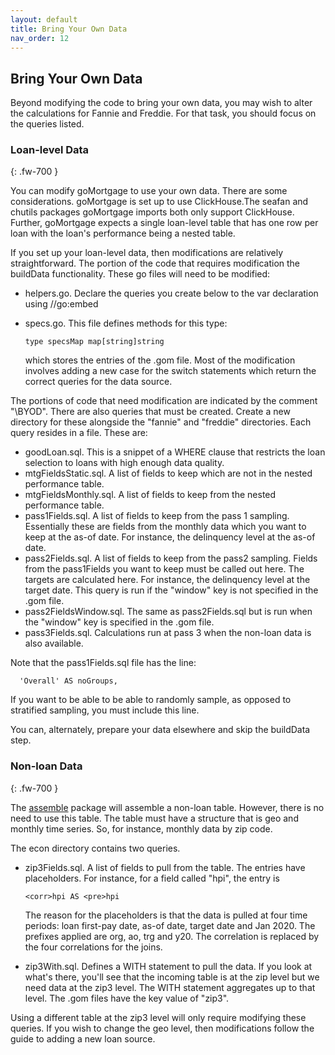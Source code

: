 ```yaml
---
layout: default
title: Bring Your Own Data
nav_order: 12
---
```


## Bring Your Own Data

Beyond modifying the code to bring your own data, you may wish to alter the calculations for Fannie and Freddie.
For that task, you should focus on the queries listed.

### Loan-level Data
{: .fw-700 }

You can modify goMortgage to use your own data. There are some considerations.
goMortgage is set up to use ClickHouse.The seafan and chutils packages goMortgage imports both only support ClickHouse.
Further, goMortgage expects a single loan-level table that has one row per loan with the loan's performance
being a nested table.  

If you set up your loan-level data, then modifications are relatively straightforward. The portion of the
code that requires modification the buildData functionality.  These go files will need to be modified:

- helpers.go. Declare the queries you create below to the var declaration using //go:embed
- specs.go. This file defines methods for this type:

      type specsMap map[string]string

  which stores the entries of the .gom file. Most of the modification involves adding a new case for the
switch statements which return the correct queries for the data source.

The portions of code that need modification are indicated by the comment "\\BYOD".  There are also queries that must
be created.  Create a new directory for these alongside the "fannie" and "freddie" directories.  Each query resides
in a file.  These are:

- goodLoan.sql. This is a snippet of a WHERE clause that restricts the loan selection to loans with high enough
data quality.
- mtgFieldsStatic.sql. A list of fields to keep which are not in the nested performance table.
- mtgFieldsMonthly.sql. A list of fields to keep from the nested performance table.
- pass1Fields.sql. A list of fields to keep from the pass 1 sampling. Essentially these are fields from the
monthly data which you want to keep at the as-of date.  For instance, the delinquency level at the as-of date.
- pass2Fields.sql. A list of fields to keep from the pass2 sampling. Fields from the pass1Fields you want to keep
must be called out here. The targets are calculated here. For instance, the delinquency level at the target date.
This query is run if the "window" key is not specified in the .gom file.
- pass2FieldsWindow.sql. The same as pass2Fields.sql but is run when the "window" key is specified in the .gom file.
- pass3Fields.sql. Calculations run at pass 3 when the non-loan data is also available.

Note that the pass1Fields.sql file has the line:

      'Overall' AS noGroups,

If you want to be able to be able to randomly sample, as opposed to stratified sampling, you must include this
line.

You can, alternately, prepare your data elsewhere and skip the buildData step. 

### Non-loan Data
{: .fw-700 }

The 
<a href="https://pkg.go.dev/github.com/invertedv/assemble" target="_blank" rel="noopener noreferrer" >assemble</a>
package will assemble a non-loan table.
However, there is no need to use this table. The table must have a structure that is geo and monthly time series.
So, for instance, monthly data by zip code.

The econ directory contains two queries.

- zip3Fields.sql. A list of fields to pull from the table.  The entries have placeholders. For instance, for a 
field called "hpi", the entry is
 
      <corr>hpi AS <pre>hpi

  The reason for the placeholders is that the data is pulled at four time periods: loan first-pay date, as-of date,
target date and Jan 2020. The prefixes applied are org, ao, trg and y20. The correlation is replaced by the four
correlations for the joins. 
- zip3With.sql. Defines a WITH statement to pull the data.  If you look at what's there, you'll see that the
incoming table is at the zip level but we need data at the zip3 level. The WITH statement aggregates up to that
level. The .gom files have the key value of "zip3". 
 
Using a different table at the zip3 level will only require modifying these queries.  If you wish to change the
geo level, then modifications follow the guide to adding a new loan source.




